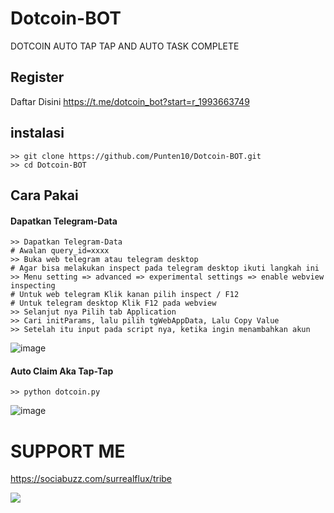 # Dotcoin-BOT
DOTCOIN AUTO TAP TAP AND AUTO TASK COMPLETE

## Register
Daftar Disini https://t.me/dotcoin_bot?start=r_1993663749

## instalasi
```shell
>> git clone https://github.com/Punten10/Dotcoin-BOT.git
>> cd Dotcoin-BOT
```

## Cara Pakai
#### Dapatkan Telegram-Data
```shell
>> Dapatkan Telegram-Data
# Awalan query_id=xxxx
>> Buka web telegram atau telegram desktop
# Agar bisa melakukan inspect pada telegram desktop ikuti langkah ini
>> Menu setting => advanced => experimental settings => enable webview inspecting
# Untuk web telegram Klik kanan pilih inspect / F12
# Untuk telegram desktop Klik F12 pada webview
>> Selanjut nya Pilih tab Application
>> Cari initParams, lalu pilih tgWebAppData, Lalu Copy Value
>> Setelah itu input pada script nya, ketika ingin menambahkan akun
```
![image](https://github.com/Punten10/Dotcoin-BOT/assets/64400801/b2f72470-0dff-418a-9e28-10749868f44d)

#### Auto Claim Aka Tap-Tap
```shell
>> python dotcoin.py
```
![image](https://github.com/Punten10/Dotcoin-BOT/assets/64400801/fe782627-a415-4870-88ba-392c7156b7ac)

# SUPPORT ME
https://sociabuzz.com/surrealflux/tribe

[<img src="https://img.shields.io/badge/Telegram-%40Me-orange">](https://t.me/zuiredrop)
